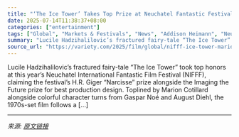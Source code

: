 ```yaml
---
title: "‘The Ice Tower’ Takes Top Prize at Neuchatel Fantastic Festival"
date: 2025-07-14T11:38:37+08:00
categories: ["entertainment"]
tags: ["Global", "Markets & Festivals", "News", "Addison Heimann", "Neuchatel International Fantastic Film Festival", "NIFFF", "The Ice Tower", "U Are the Universe"]
summary: "Lucile Hadzihalilovic’s fractured fairy-tale “The Ice Tower” took top honors at this year’s Neuchatel International Fantastic Film Festival (NIFFF), claiming the festival’s H.R. Giger “Narcisse” prize"
source_url: "https://variety.com/2025/film/global/nifff-ice-tower-marion-cotillard-gaspar-noe-hadzihalilovic-1236459402/"
---
```


Lucile Hadzihalilovic’s fractured fairy-tale “The Ice Tower” took top honors at this year’s Neuchatel International Fantastic Film Festival (NIFFF), claiming the festival’s H.R. Giger “Narcisse” prize alongside the Imaging the Future prize for best production design. Toplined by Marion Cotillard alongside colorful character turns from Gaspar Noé and August Diehl, the 1970s-set film follows a [&#8230;]

---

*来源: [原文链接](https://variety.com/2025/film/global/nifff-ice-tower-marion-cotillard-gaspar-noe-hadzihalilovic-1236459402/)*

